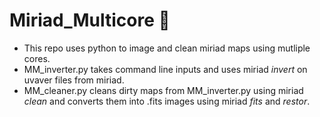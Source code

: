 # Miriad_Multicore :frog:

* This repo uses python to image and clean miriad maps using mutliple cores. 
* MM_inverter.py takes command line inputs and uses miriad *invert* on uvaver files from miriad. 
* MM_cleaner.py cleans dirty maps from MM_inverter.py using miriad *clean* and converts them into .fits images using miriad *fits* and *restor*.
